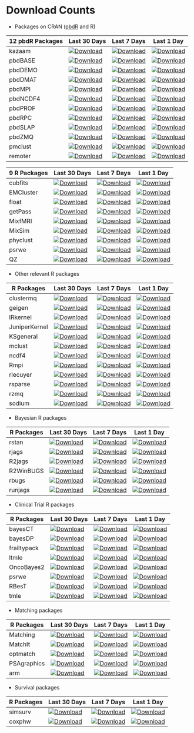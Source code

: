 # Download Counts

* Packages on CRAN ([pbdR](http://r-pbd.org) and R)

|12 pbdR Packages   | Last 30 Days | Last 7 Days | Last 1 Day |
|---|---|---|---|
|kazaam   | [![Download](http://cranlogs.r-pkg.org/badges/kazaam)](https://cran.r-project.org/package=kazaam)  | [![Download](http://cranlogs.r-pkg.org/badges/last-week/kazaam)](https://cran.r-project.org/package=kazaam)  | [![Download](http://cranlogs.r-pkg.org/badges/last-day/kazaam)](https://cran.r-project.org/package=kazaam)  |
|pbdBASE  | [![Download](http://cranlogs.r-pkg.org/badges/pbdBASE)](https://cran.r-project.org/package=pbdBASE)  | [![Download](http://cranlogs.r-pkg.org/badges/last-week/pbdBASE)](https://cran.r-project.org/package=pbdBASE)  | [![Download](http://cranlogs.r-pkg.org/badges/last-day/pbdBASE)](https://cran.r-project.org/package=pbdBASE)  |
|pbdDEMO  | [![Download](http://cranlogs.r-pkg.org/badges/pbdDEMO)](https://cran.r-project.org/package=pbdDEMO)  | [![Download](http://cranlogs.r-pkg.org/badges/last-week/pbdDEMO)](https://cran.r-project.org/package=pbdDEMO)  | [![Download](http://cranlogs.r-pkg.org/badges/last-day/pbdDEMO)](https://cran.r-project.org/package=pbdDEMO)  |
|pbdDMAT  | [![Download](http://cranlogs.r-pkg.org/badges/pbdDMAT)](https://cran.r-project.org/package=pbdDMAT)  | [![Download](http://cranlogs.r-pkg.org/badges/last-week/pbdDMAT)](https://cran.r-project.org/package=pbdDMAT)  | [![Download](http://cranlogs.r-pkg.org/badges/last-day/pbdDMAT)](https://cran.r-project.org/package=pbdDMAT)  |
|pbdMPI   | [![Download](http://cranlogs.r-pkg.org/badges/pbdMPI)](https://cran.r-project.org/package=pbdMPI)  | [![Download](http://cranlogs.r-pkg.org/badges/last-week/pbdMPI)](https://cran.r-project.org/package=pbdMPI)  | [![Download](http://cranlogs.r-pkg.org/badges/last-day/pbdMPI)](https://cran.r-project.org/package=pbdMPI)  |
|pbdNCDF4 | [![Download](http://cranlogs.r-pkg.org/badges/pbdNCDF4)](https://cran.r-project.org/package=pbdNCDF4)  | [![Download](http://cranlogs.r-pkg.org/badges/last-week/pbdNCDF4)](https://cran.r-project.org/package=pbdNCDF4)  | [![Download](http://cranlogs.r-pkg.org/badges/last-day/pbdNCDF4)](https://cran.r-project.org/package=pbdNCDF4)  |
|pbdPROF  | [![Download](http://cranlogs.r-pkg.org/badges/pbdPROF)](https://cran.r-project.org/package=pbdPROF)  | [![Download](http://cranlogs.r-pkg.org/badges/last-week/pbdPROF)](https://cran.r-project.org/package=pbdPROF)  | [![Download](http://cranlogs.r-pkg.org/badges/last-day/pbdPROF)](https://cran.r-project.org/package=pbdPROF)  |
|pbdRPC   | [![Download](http://cranlogs.r-pkg.org/badges/pbdRPC)](https://cran.r-project.org/package=pbdRPC)  | [![Download](http://cranlogs.r-pkg.org/badges/last-week/pbdRPC)](https://cran.r-project.org/package=pbdRPC)  | [![Download](http://cranlogs.r-pkg.org/badges/last-day/pbdRPC)](https://cran.r-project.org/package=pbdRPC)  |
|pbdSLAP  | [![Download](http://cranlogs.r-pkg.org/badges/pbdSLAP)](https://cran.r-project.org/package=pbdSLAP)  | [![Download](http://cranlogs.r-pkg.org/badges/last-week/pbdSLAP)](https://cran.r-project.org/package=pbdSLAP)  | [![Download](http://cranlogs.r-pkg.org/badges/last-day/pbdSLAP)](https://cran.r-project.org/package=pbdSLAP)  |
|pbdZMQ   | [![Download](http://cranlogs.r-pkg.org/badges/pbdZMQ)](https://cran.r-project.org/package=pbdZMQ)  | [![Download](http://cranlogs.r-pkg.org/badges/last-week/pbdZMQ)](https://cran.r-project.org/package=pbdZMQ)  | [![Download](http://cranlogs.r-pkg.org/badges/last-day/pbdZMQ)](https://cran.r-project.org/package=pbdZMQ)  |
|pmclust  | [![Download](http://cranlogs.r-pkg.org/badges/pmclust)](https://cran.r-project.org/package=pmclust)  | [![Download](http://cranlogs.r-pkg.org/badges/last-week/pmclust)](https://cran.r-project.org/package=pmclust)  | [![Download](http://cranlogs.r-pkg.org/badges/last-day/pmclust)](https://cran.r-project.org/package=pmclust)  |
|remoter  | [![Download](http://cranlogs.r-pkg.org/badges/remoter)](https://cran.r-project.org/package=remoter)  | [![Download](http://cranlogs.r-pkg.org/badges/last-week/remoter)](https://cran.r-project.org/package=remoter)  | [![Download](http://cranlogs.r-pkg.org/badges/last-day/remoter)](https://cran.r-project.org/package=remoter)  |


|9 R Packages   | Last 30 Days | Last 7 Days | Last 1 Day |
|---|---|---|---|
|cubfits   | [![Download](http://cranlogs.r-pkg.org/badges/cubfits)](https://cran.r-project.org/package=cubfits)  | [![Download](http://cranlogs.r-pkg.org/badges/last-week/cubfits)](https://cran.r-project.org/package=cubfits)  | [![Download](http://cranlogs.r-pkg.org/badges/last-day/cubfits)](https://cran.r-project.org/package=cubfits)  |
|EMCluster | [![Download](http://cranlogs.r-pkg.org/badges/EMCluster)](https://cran.r-project.org/package=EMCluster)  | [![Download](http://cranlogs.r-pkg.org/badges/last-week/EMCluster)](https://cran.r-project.org/package=EMCluster)  | [![Download](http://cranlogs.r-pkg.org/badges/last-day/EMCluster)](https://cran.r-project.org/package=EMCluster)  |
|float | [![Download](http://cranlogs.r-pkg.org/badges/float)](https://cran.r-project.org/package=float)  | [![Download](http://cranlogs.r-pkg.org/badges/last-week/float)](https://cran.r-project.org/package=float)  | [![Download](http://cranlogs.r-pkg.org/badges/last-day/float)](https://cran.r-project.org/package=float)  |
|getPass   | [![Download](http://cranlogs.r-pkg.org/badges/getPass)](https://cran.r-project.org/package=getPass)  | [![Download](http://cranlogs.r-pkg.org/badges/last-week/getPass)](https://cran.r-project.org/package=getPass)  | [![Download](http://cranlogs.r-pkg.org/badges/last-day/getPass)](https://cran.r-project.org/package=getPass)  |
|MixfMRI    | [![Download](http://cranlogs.r-pkg.org/badges/MixfMRI)](https://cran.r-project.org/package=MixfMRI)  | [![Download](http://cranlogs.r-pkg.org/badges/last-week/MixfMRI)](https://cran.r-project.org/package=MixfMRI)  | [![Download](http://cranlogs.r-pkg.org/badges/last-day/MixfMRI)](https://cran.r-project.org/package=MixfMRI)  |
|MixSim    | [![Download](http://cranlogs.r-pkg.org/badges/MixSim)](https://cran.r-project.org/package=MixSim)  | [![Download](http://cranlogs.r-pkg.org/badges/last-week/MixSim)](https://cran.r-project.org/package=MixSim)  | [![Download](http://cranlogs.r-pkg.org/badges/last-day/MixSim)](https://cran.r-project.org/package=MixSim)  |
|phyclust  | [![Download](http://cranlogs.r-pkg.org/badges/phyclust)](https://cran.r-project.org/package=phyclust)  | [![Download](http://cranlogs.r-pkg.org/badges/last-week/phyclust)](https://cran.r-project.org/package=phyclust)  | [![Download](http://cranlogs.r-pkg.org/badges/last-day/phyclust)](https://cran.r-project.org/package=phyclust)  |
|psrwe     | [![Download](http://cranlogs.r-pkg.org/badges/psrwe)](https://cran.r-project.org/package=psrwe)  | [![Download](http://cranlogs.r-pkg.org/badges/last-week/psrwe)](https://cran.r-project.org/package=psrwe)  | [![Download](http://cranlogs.r-pkg.org/badges/last-day/psrwe)](https://cran.r-project.org/package=psrwe)  |
|QZ        | [![Download](http://cranlogs.r-pkg.org/badges/QZ)](https://cran.r-project.org/package=QZ)  | [![Download](http://cranlogs.r-pkg.org/badges/last-week/QZ)](https://cran.r-project.org/package=QZ)  | [![Download](http://cranlogs.r-pkg.org/badges/last-day/QZ)](https://cran.r-project.org/package=QZ)  |


* Other relevant R packages

|R Packages   | Last 30 Days  | Last 7 Days | Last 1 Day |
|---|---|---|---|
|clustermq | [![Download](http://cranlogs.r-pkg.org/badges/clustermq)](https://cran.r-project.org/package=clustermq)  | [![Download](http://cranlogs.r-pkg.org/badges/last-week/clustermq)](https://cran.r-project.org/package=clustermq)  | [![Download](http://cranlogs.r-pkg.org/badges/last-day/clustermq)](https://cran.r-project.org/package=clustermq)  |
|geigen | [![Download](http://cranlogs.r-pkg.org/badges/geigen)](https://cran.r-project.org/package=geigen)  | [![Download](http://cranlogs.r-pkg.org/badges/last-week/geigen)](https://cran.r-project.org/package=geigen)  | [![Download](http://cranlogs.r-pkg.org/badges/last-day/geigen)](https://cran.r-project.org/package=geigen)  |
|IRkernel | [![Download](http://cranlogs.r-pkg.org/badges/IRkernel)](https://cran.r-project.org/package=IRkernel)  | [![Download](http://cranlogs.r-pkg.org/badges/last-week/IRkernel)](https://cran.r-project.org/package=IRkernel)  | [![Download](http://cranlogs.r-pkg.org/badges/last-day/IRkernel)](https://cran.r-project.org/package=IRkernel)  |
|JuniperKernel | [![Download](http://cranlogs.r-pkg.org/badges/JuniperKernel)](https://cran.r-project.org/package=JuniperKernel)  | [![Download](http://cranlogs.r-pkg.org/badges/last-week/JuniperKernel)](https://cran.r-project.org/package=JuniperKernel)  | [![Download](http://cranlogs.r-pkg.org/badges/last-day/JuniperKernel)](https://cran.r-project.org/package=JuniperKernel)  |
|KSgeneral     | [![Download](http://cranlogs.r-pkg.org/badges/KSgeneral)](https://cran.r-project.org/package=KSgeneral)  | [![Download](http://cranlogs.r-pkg.org/badges/last-week/KSgeneral)](https://cran.r-project.org/package=KSgeneral)  | [![Download](http://cranlogs.r-pkg.org/badges/last-day/KSgeneral)](https://cran.r-project.org/package=KSgeneral)  |
|mclust | [![Download](http://cranlogs.r-pkg.org/badges/mclust)](https://cran.r-project.org/package=mclust)  | [![Download](http://cranlogs.r-pkg.org/badges/last-week/mclust)](https://cran.r-project.org/package=mclust)  | [![Download](http://cranlogs.r-pkg.org/badges/last-day/mclust)](https://cran.r-project.org/package=mclust)  |
|ncdf4 | [![Download](http://cranlogs.r-pkg.org/badges/ncdf4)](https://cran.r-project.org/package=ncdf4)  | [![Download](http://cranlogs.r-pkg.org/badges/last-week/ncdf4)](https://cran.r-project.org/package=ncdf4)  | [![Download](http://cranlogs.r-pkg.org/badges/last-day/ncdf4)](https://cran.r-project.org/package=ncdf4)  |
|Rmpi   | [![Download](http://cranlogs.r-pkg.org/badges/Rmpi)](https://cran.r-project.org/package=Rmpi)  | [![Download](http://cranlogs.r-pkg.org/badges/last-week/Rmpi)](https://cran.r-project.org/package=Rmpi)  | [![Download](http://cranlogs.r-pkg.org/badges/last-day/Rmpi)](https://cran.r-project.org/package=Rmpi)  |
|rlecuyer   | [![Download](http://cranlogs.r-pkg.org/badges/rlecuyer)](https://cran.r-project.org/package=rlecuyer)  | [![Download](http://cranlogs.r-pkg.org/badges/last-week/rlecuyer)](https://cran.r-project.org/package=rlecuyer)  | [![Download](http://cranlogs.r-pkg.org/badges/last-day/rlecuyer)](https://cran.r-project.org/package=rlecuyer)  |
|rsparse   | [![Download](http://cranlogs.r-pkg.org/badges/rsparse)](https://cran.r-project.org/package=rsparse)  | [![Download](http://cranlogs.r-pkg.org/badges/last-week/rsparse)](https://cran.r-project.org/package=rsparse)  | [![Download](http://cranlogs.r-pkg.org/badges/last-day/rsparse)](https://cran.r-project.org/package=rsparse)  |
|rzmq   | [![Download](http://cranlogs.r-pkg.org/badges/rzmq)](https://cran.r-project.org/package=rzmq)  | [![Download](http://cranlogs.r-pkg.org/badges/last-week/rzmq)](https://cran.r-project.org/package=rzmq)  | [![Download](http://cranlogs.r-pkg.org/badges/last-day/rzmq)](https://cran.r-project.org/package=rzmq)  |
|sodium | [![Download](http://cranlogs.r-pkg.org/badges/sodium)](https://cran.r-project.org/package=sodium)  | [![Download](http://cranlogs.r-pkg.org/badges/last-week/sodium)](https://cran.r-project.org/package=sodium)  | [![Download](http://cranlogs.r-pkg.org/badges/last-day/sodium)](https://cran.r-project.org/package=sodium)  |


* Bayesian R packages

|R Packages   | Last 30 Days  | Last 7 Days | Last 1 Day |
|---|---|---|---|
|rstan   | [![Download](http://cranlogs.r-pkg.org/badges/rstan)](https://cran.r-project.org/package=rstan)  | [![Download](http://cranlogs.r-pkg.org/badges/last-week/rstan)](https://cran.r-project.org/package=rstan)  | [![Download](http://cranlogs.r-pkg.org/badges/last-day/rstan)](https://cran.r-project.org/package=rstan)  |
|rjags   | [![Download](http://cranlogs.r-pkg.org/badges/rjags)](https://cran.r-project.org/package=rjags)  | [![Download](http://cranlogs.r-pkg.org/badges/last-week/rjags)](https://cran.r-project.org/package=rjags)  | [![Download](http://cranlogs.r-pkg.org/badges/last-day/rjags)](https://cran.r-project.org/package=rjags)  |
|R2jags   | [![Download](http://cranlogs.r-pkg.org/badges/R2jags)](https://cran.r-project.org/package=R2jags)  | [![Download](http://cranlogs.r-pkg.org/badges/last-week/R2jags)](https://cran.r-project.org/package=R2jags)  | [![Download](http://cranlogs.r-pkg.org/badges/last-day/R2jags)](https://cran.r-project.org/package=R2jags)  |
|R2WinBUGS   | [![Download](http://cranlogs.r-pkg.org/badges/R2WinBUGS)](https://cran.r-project.org/package=R2WinBUGS)  | [![Download](http://cranlogs.r-pkg.org/badges/last-week/R2WinBUGS)](https://cran.r-project.org/package=R2WinBUGS)  | [![Download](http://cranlogs.r-pkg.org/badges/last-day/R2WinBUGS)](https://cran.r-project.org/package=R2WinBUGS)  |
|rbugs   | [![Download](http://cranlogs.r-pkg.org/badges/rbugs)](https://cran.r-project.org/package=rbugs)  | [![Download](http://cranlogs.r-pkg.org/badges/last-week/rbugs)](https://cran.r-project.org/package=rbugs)  | [![Download](http://cranlogs.r-pkg.org/badges/last-day/rbugs)](https://cran.r-project.org/package=rbugs)  |
|runjags   | [![Download](http://cranlogs.r-pkg.org/badges/runjags)](https://cran.r-project.org/package=runjags)  | [![Download](http://cranlogs.r-pkg.org/badges/last-week/runjags)](https://cran.r-project.org/package=runjags)  | [![Download](http://cranlogs.r-pkg.org/badges/last-day/runjags)](https://cran.r-project.org/package=runjags)  |


* Clinical Trial R packages

|R Packages   | Last 30 Days  | Last 7 Days | Last 1 Day |
|---|---|---|---|
|bayesCT   | [![Download](http://cranlogs.r-pkg.org/badges/bayesCT)](https://cran.r-project.org/package=bayesCT)  | [![Download](http://cranlogs.r-pkg.org/badges/last-week/bayesCT)](https://cran.r-project.org/package=bayesCT)  | [![Download](http://cranlogs.r-pkg.org/badges/last-day/bayesCT)](https://cran.r-project.org/package=bayesCT)  |
|bayesDP   | [![Download](http://cranlogs.r-pkg.org/badges/bayesDP)](https://cran.r-project.org/package=bayesDP)  | [![Download](http://cranlogs.r-pkg.org/badges/last-week/bayesDP)](https://cran.r-project.org/package=bayesDP)  | [![Download](http://cranlogs.r-pkg.org/badges/last-day/bayesDP)](https://cran.r-project.org/package=bayesDP)  |
|frailtypack   | [![Download](http://cranlogs.r-pkg.org/badges/frailtypack)](https://cran.r-project.org/package=frailtypack)  | [![Download](http://cranlogs.r-pkg.org/badges/last-week/frailtypack)](https://cran.r-project.org/package=frailtypack)  | [![Download](http://cranlogs.r-pkg.org/badges/last-day/frailtypack)](https://cran.r-project.org/package=frailtypack)  |
|ltmle   | [![Download](http://cranlogs.r-pkg.org/badges/ltmle)](https://cran.r-project.org/package=ltmle)  | [![Download](http://cranlogs.r-pkg.org/badges/last-week/ltmle)](https://cran.r-project.org/package=ltmle)  | [![Download](http://cranlogs.r-pkg.org/badges/last-day/ltmle)](https://cran.r-project.org/package=ltmle)  |
|OncoBayes2   | [![Download](http://cranlogs.r-pkg.org/badges/OncoBayes2)](https://cran.r-project.org/package=OncoBayes2)  | [![Download](http://cranlogs.r-pkg.org/badges/last-week/OncoBayes2)](https://cran.r-project.org/package=OncoBayes2)  | [![Download](http://cranlogs.r-pkg.org/badges/last-day/OncoBayes2)](https://cran.r-project.org/package=OncoBayes2)  |
|psrwe   | [![Download](http://cranlogs.r-pkg.org/badges/psrwe)](https://cran.r-project.org/package=psrwe)  | [![Download](http://cranlogs.r-pkg.org/badges/last-week/psrwe)](https://cran.r-project.org/package=psrwe)  | [![Download](http://cranlogs.r-pkg.org/badges/last-day/psrwe)](https://cran.r-project.org/package=psrwe)  |
|RBesT   | [![Download](http://cranlogs.r-pkg.org/badges/RBesT)](https://cran.r-project.org/package=RBesT)  | [![Download](http://cranlogs.r-pkg.org/badges/last-week/RBesT)](https://cran.r-project.org/package=RBesT)  | [![Download](http://cranlogs.r-pkg.org/badges/last-day/RBesT)](https://cran.r-project.org/package=RBesT)  |
|tmle    | [![Download](http://cranlogs.r-pkg.org/badges/tmle)](https://cran.r-project.org/package=tmle)  | [![Download](http://cranlogs.r-pkg.org/badges/last-week/tmle)](https://cran.r-project.org/package=tmle)  | [![Download](http://cranlogs.r-pkg.org/badges/last-day/tmle)](https://cran.r-project.org/package=tmle)  |


* Matching  packages

|R Packages   | Last 30 Days  | Last 7 Days | Last 1 Day |
|---|---|---|---|
|Matching   | [![Download](http://cranlogs.r-pkg.org/badges/Matching)](https://cran.r-project.org/package=Matching)  | [![Download](http://cranlogs.r-pkg.org/badges/last-week/Matching)](https://cran.r-project.org/package=Matching)  | [![Download](http://cranlogs.r-pkg.org/badges/last-day/Matching)](https://cran.r-project.org/package=Matching)  |
|MatchIt   | [![Download](http://cranlogs.r-pkg.org/badges/MatchIt)](https://cran.r-project.org/package=MatchIt)  | [![Download](http://cranlogs.r-pkg.org/badges/last-week/MatchIt)](https://cran.r-project.org/package=MatchIt)  | [![Download](http://cranlogs.r-pkg.org/badges/last-day/MatchIt)](https://cran.r-project.org/package=MatchIt)  |
|optmatch   | [![Download](http://cranlogs.r-pkg.org/badges/optmatch)](https://cran.r-project.org/package=optmatch)  | [![Download](http://cranlogs.r-pkg.org/badges/last-week/optmatch)](https://cran.r-project.org/package=optmatch)  | [![Download](http://cranlogs.r-pkg.org/badges/last-day/optmatch)](https://cran.r-project.org/package=optmatch)  |
|PSAgraphics   | [![Download](http://cranlogs.r-pkg.org/badges/PSAgraphics)](https://cran.r-project.org/package=PSAgraphics)  | [![Download](http://cranlogs.r-pkg.org/badges/last-week/PSAgraphics)](https://cran.r-project.org/package=PSAgraphics)  | [![Download](http://cranlogs.r-pkg.org/badges/last-day/PSAgraphics)](https://cran.r-project.org/package=PSAgraphics)  |
|arm   | [![Download](http://cranlogs.r-pkg.org/badges/arm)](https://cran.r-project.org/package=arm)  | [![Download](http://cranlogs.r-pkg.org/badges/last-week/arm)](https://cran.r-project.org/package=arm)  | [![Download](http://cranlogs.r-pkg.org/badges/last-day/arm)](https://cran.r-project.org/package=arm)  |

* Survival  packages

|R Packages   | Last 30 Days  | Last 7 Days | Last 1 Day |
|---|---|---|---|
|simsurv   | [![Download](http://cranlogs.r-pkg.org/badges/simsurv)](https://cran.r-project.org/package=simsurv)  | [![Download](http://cranlogs.r-pkg.org/badges/last-week/simsurv)](https://cran.r-project.org/package=simsurv)  | [![Download](http://cranlogs.r-pkg.org/badges/last-day/simsurv)](https://cran.r-project.org/package=simsurv)  |
|coxphw   | [![Download](http://cranlogs.r-pkg.org/badges/coxphw)](https://cran.r-project.org/package=coxphw)  | [![Download](http://cranlogs.r-pkg.org/badges/last-week/coxphw)](https://cran.r-project.org/package=coxphw)  | [![Download](http://cranlogs.r-pkg.org/badges/last-day/coxphw)](https://cran.r-project.org/package=coxphw)  |


